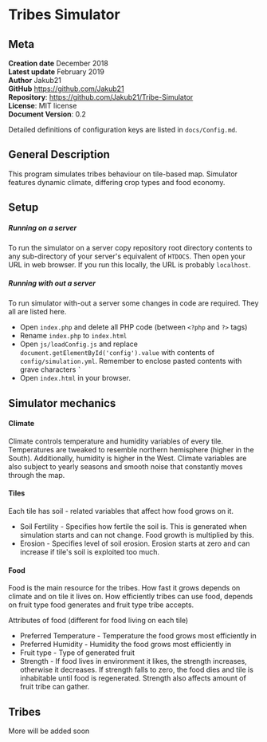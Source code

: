 # Tribes Simulator

## Meta
**Creation date** December 2018  
**Latest update** February 2019  
**Author** Jakub21  
**GitHub** https://github.com/Jakub21  
**Repository**: https://github.com/Jakub21/Tribe-Simulator  
**License**: MIT license  
**Document Version**: 0.2

Detailed definitions of configuration keys are listed in `docs/Config.md`.

## General Description
This program simulates tribes behaviour on tile-based map. Simulator features dynamic climate, differing crop types and food economy.

## Setup

##### Running on a server
To run the simulator on a server copy repository root directory contents to any sub-directory of your server's equivalent of `HTDOCS`. Then open your URL in web browser. If you run this locally, the URL is probably `localhost`.

##### Running with out a server
To run simulator with-out a server some changes in code are required. They all are listed here.
- Open `index.php` and delete all PHP code (between `<?php` and `?>` tags)
- Rename `index.php` to `index.html`
- Open `js/loadConfig.js` and replace `document.getElementById('config').value` with contents of `config/simulation.yml`. Remember to enclose pasted contents with grave characters `` ` ``
- Open `index.html` in your browser.

## Simulator mechanics

#### Climate
Climate controls temperature and humidity variables of every tile. Temperatures are tweaked to resemble northern hemisphere (higher in the South). Additionally, humidity is higher in the West. Climate variables are also subject to yearly seasons and smooth noise that constantly moves through the map.

#### Tiles
Each tile has soil - related variables that affect how food grows on it.
- Soil Fertility - Specifies how fertile the soil is. This is generated when simulation starts and can not change. Food growth is multiplied by this.
- Erosion - Specifies level of soil erosion. Erosion starts at zero and can increase if tile's soil is exploited too much.

#### Food
Food is the main resource for the tribes. How fast it grows depends on climate and on tile it lives on. How efficiently tribes can use food, depends on fruit type food generates and fruit type tribe accepts.

Attributes of food (different for food living on each tile)
- Preferred Temperature - Temperature the food grows most efficiently in
- Preferred Humidity - Humidity the food grows most efficiently in
- Fruit type - Type of generated fruit
- Strength - If food lives in environment it likes, the strength increases, otherwise it decreases. If strength falls to zero, the food dies and tile is inhabitable until food is regenerated. Strength also affects amount of fruit tribe can gather.

## Tribes
More will be added soon
